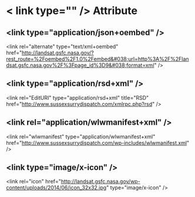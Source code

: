 # &#60; link type="" /&#62; Attribute  

## &#60;link type="application/json+oembed" /&#62;  

&#60;link rel="alternate" type="text/xml+oembed" href="http://landsat.gsfc.nasa.gov/?rest_route=%2Foembed%2F1.0%2Fembed&#038;url=http%3A%2F%2Flandsat.gsfc.nasa.gov%2F%3Fpage_id%3D9&#038;format=xml" /&#62;

## &#60;link type="application/rsd+xml" /&#62;  

&#60;link rel="EditURI" type="application/rsd+xml" title="RSD" href="http://www.sussexsurrydispatch.com/xmlrpc.php?rsd" /&#62;

## &#60;link rel="application/wlwmanifest+xml" /&#62;  

&#60;link rel="wlwmanifest" type="application/wlwmanifest+xml" href="http://www.sussexsurrydispatch.com/wp-includes/wlwmanifest.xml" /&#62;

## &#60;link type="image/x-icon" /&#62;  

&#60;link rel="icon" href="http://landsat.gsfc.nasa.gov/wp-content/uploads/2014/06/icon_32x32.jpg" type="image/x-icon" /&#62;
